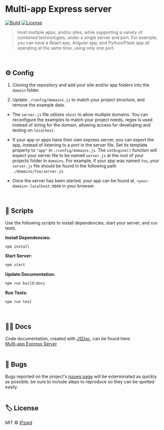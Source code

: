 # Multi-app Express server

[![Build](https://img.shields.io/badge/build-passing-%23A95757?style=for-the-badge)](https://github.com/iPzard/multi-app-express-server#readme)
[![License](https://img.shields.io/github/license/iPzard/multi-app-express-server?color=A95757&style=for-the-badge)](https://github.com/iPzard/multi-app-express-server/blob/master/LICENSE)

> Host multiple apps, and/or sites, while supporting a variety of combined technologies, under a single server and port. For example, you can have a React app, Angular app, and Python/Flask app all operating at the same time, using only one port. 

<br>

## ⚙️ Config
1. Cloning the repository and add your site and/or app folders into the `domain` folder.

2. Update `./config/domains.js` to match your project structure, and remove the example data.

* The `server.js` file utilizes `vhost` to allow multiple domains. You can reconfigure the examples to match your project needs, regex is used instead of string for the domain, allowing access for developing and testing on `localhost`.

* If your app or apps have their own express server, you can export the app, instead of listening to a port in the server file. Set its template property to `"app"` in `./config/domains.js`. The `setEngine()` function will expect your server file to be named `server.js` at the root of your projects folder in `domains`. For example, if your app was named `foo`, your `server.js` file should be found in the following path `./domains/foo/server.js`.

* Once the server has been started, your app can be found at, `<your-domain>.localhost:8080` in your browser.

<br>

## 📜 Scripts
Use the following scripts to install dependencies, start your server, and run tests.

**Install Dependencies:**
```bash
npm install
```

**Start Server:**
```bash
npm start
```

**Update Documentation:**
```bash
npm run build:docs
```

**Run Tests:**

```bash
npm run test
```
<br>

## 🐱‍👓 Docs
Code documentation, created with [JSDoc](https://github.com/jsdoc/jsdoc), can be found here:<br>
[Multi-app Express Server](https://ipzard.github.io/multi-app-express-server)
<br><br>

## 🦟 Bugs
Bugs reported on the project's [issues page](https://github.com/iPzard/multi-app-express-server/issues) will be exterminated as quickly as possible, be sure to include steps to reproduce so they can be spotted easily.
<br><br>

## 🏷️ License
MIT © [iPzard](https://github.com/iPzard/multi-app-express-server/blob/master/LICENSE.md)
